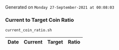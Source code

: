 Generated on `Monday 27-September-2021 at 00:08:03`

### Current to Target Coin Ratio
`current_coin_ratio.sh`

Date|Current|Target|Ratio
---|---|---|---
